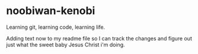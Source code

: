 # noobiwan-kenobi
Learning git, learning code, learning life.

Adding text now to my readme file so I can track the changes and figure out just what the sweet baby Jesus Christ i'm doing.

